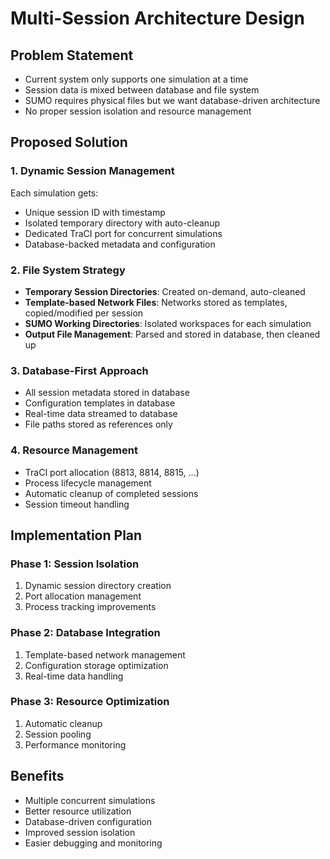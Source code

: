 # Multi-Session Architecture Design

## Problem Statement
- Current system only supports one simulation at a time
- Session data is mixed between database and file system
- SUMO requires physical files but we want database-driven architecture
- No proper session isolation and resource management

## Proposed Solution

### 1. Dynamic Session Management
Each simulation gets:
- Unique session ID with timestamp
- Isolated temporary directory with auto-cleanup
- Dedicated TraCI port for concurrent simulations
- Database-backed metadata and configuration

### 2. File System Strategy
- **Temporary Session Directories**: Created on-demand, auto-cleaned
- **Template-based Network Files**: Networks stored as templates, copied/modified per session
- **SUMO Working Directories**: Isolated workspaces for each simulation
- **Output File Management**: Parsed and stored in database, then cleaned up

### 3. Database-First Approach
- All session metadata stored in database
- Configuration templates in database
- Real-time data streamed to database
- File paths stored as references only

### 4. Resource Management
- TraCI port allocation (8813, 8814, 8815, ...)
- Process lifecycle management
- Automatic cleanup of completed sessions
- Session timeout handling

## Implementation Plan

### Phase 1: Session Isolation
1. Dynamic session directory creation
2. Port allocation management
3. Process tracking improvements

### Phase 2: Database Integration
1. Template-based network management
2. Configuration storage optimization
3. Real-time data handling

### Phase 3: Resource Optimization
1. Automatic cleanup
2. Session pooling
3. Performance monitoring

## Benefits
- Multiple concurrent simulations
- Better resource utilization
- Database-driven configuration
- Improved session isolation
- Easier debugging and monitoring
